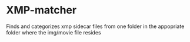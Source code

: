 # XMP-matcher
Finds and categorizes xmp sidecar files from one folder in the appopriate folder where the img/movie file resides
